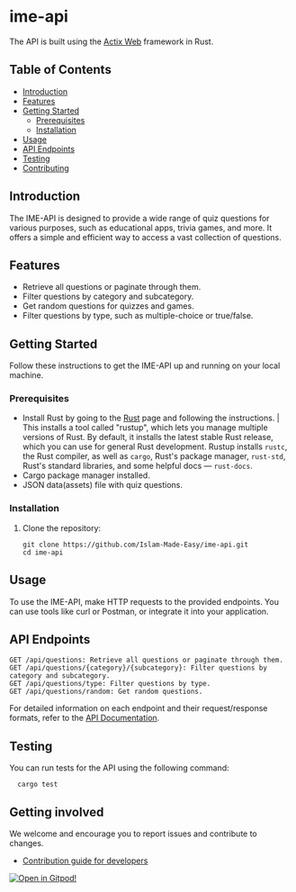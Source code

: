 # ime-api

The API is built using the [Actix Web](https://actix.rs/) framework in Rust.

## Table of Contents

- [Introduction](#introduction)
- [Features](#features)
- [Getting Started](#getting-started)
    - [Prerequisites](#prerequisites)
    - [Installation](#installation)
- [Usage](#usage)
- [API Endpoints](#api-endpoints)
- [Testing](#testing)
- [Contributing](#getting-involved)

## Introduction

The IME-API is designed to provide a wide range of quiz questions for various purposes, such as
educational apps, trivia games, and more. It offers a simple and efficient way to access a vast
collection of questions.

## Features

- Retrieve all questions or paginate through them.
- Filter questions by category and subcategory.
- Get random questions for quizzes and games.
- Filter questions by type, such as multiple-choice or true/false.

## Getting Started

Follow these instructions to get the IME-API up and running on your local machine.

### Prerequisites

- Install Rust by going to the [Rust](https://www.rust-lang.org/tools/install) page and following the instructions.
|  This installs a tool called "rustup", which lets you manage multiple versions of Rust. By default, it installs the latest stable Rust release, which you can use for general Rust development. Rustup installs `rustc`, the Rust compiler, as well as `cargo`, Rust's package manager, `rust-std`, Rust's standard libraries, and some helpful docs — `rust-docs`.
- Cargo package manager installed.
- JSON data(assets) file with quiz questions.

### Installation

1. Clone the repository:

   ```console
   git clone https://github.com/Islam-Made-Easy/ime-api.git
   cd ime-api
   ```

## Usage

To use the IME-API, make HTTP requests to the provided endpoints. You can use tools like curl or
Postman, or integrate it into your application.

## API Endpoints

    GET /api/questions: Retrieve all questions or paginate through them.
    GET /api/questions/{category}/{subcategory}: Filter questions by category and subcategory.
    GET /api/questions/type: Filter questions by type.
    GET /api/questions/random: Get random questions.

For detailed information on each endpoint and their request/response formats, refer to
the [API Documentation](https://github.com/Islam-Made-Easy/ime-api/wiki/API-Documentation).

## Testing

You can run tests for the API using the following command:

```console
  cargo test
```

## Getting involved

We welcome and encourage you to report issues and contribute to changes.

- [Contribution guide for developers](https://github.com/Islam-Made-Easy/ime-api/wiki)

[![Open in Gitpod!](https://gitpod.io/button/open-in-gitpod.svg)](https://gitpod.io/#https://github.com/Islam-Made-Easy/ime-api)
